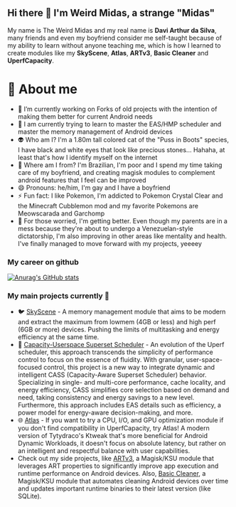 ## Hi there 👋 I'm Weird Midas, a strange "Midas"

My name is The Weird Midas and my real name is **Davi Arthur da Silva**, many friends and even my boyfriend consider me self-taught because of my ability to learn without anyone teaching me, which is how I learned to create modules like my **SkyScene**, **Atlas**, **ARTv3**, **Basic Cleaner** and **UperfCapacity**.

# 🫠 About me

- 🔭 I’m currently working on Forks of old projects with the intention of making them better for current Android needs
- 🌱 I am currently trying to learn to master the EAS/HMP scheduler and master the memory management of Android devices
- 👽 Who am I? I'm a 1.80m tall colored cat of the "Puss in Boots" species, I have black and white eyes that look like precious stones... Hahaha, at least that's how I identify myself on the internet
- 👣 Where am I from? I'm Brazilian, I'm poor and I spend my time taking care of my boyfriend, and creating magisk modules to complement android features that I feel can be improved
- 😄 Pronouns: he/him, I'm gay and I have a boyfriend
- ⚡ Fun fact: I like Pokemon, I'm addicted to Pokemon Crystal Clear and the Minecraft Cubblemon mod and my favorite Pokemons are Meowscarada and Garchomp
- 🥰 For those worried, I'm getting better. Even though my parents are in a mess because they're about to undergo a Venezuelan-style dictatorship, I'm also improving in other areas like mentality and health. I've finally managed to move forward with my projects, yeeeey
  
### My career on github
[![Anurag's GitHub stats](https://github-readme-stats.vercel.app/api?username=weirdmidas)](https://github.com/anuraghazra/github-readme-stats)

### My main projects currently 🥱
- 🐦 [SkyScene](https://github.com/WeirdMidas/SkyScene-Addon) - A memory management module that aims to be modern and extract the maximum from lowmem (4GB or less) and high perf (6GB or more) devices. Pushing the limits of multitasking and energy efficiency at the same time.
- 🐣 [Capacity-Userspace Superset Scheduler](https://github.com/WeirdMidas/UperfCapacity) - An evolution of the Uperf scheduler, this approach transcends the simplicity of performance control to focus on the essence of fluidity. With granular, user-space-focused control, this project is a new way to integrate dynamic and intelligent CASS (Capacity-Aware Superset Scheduler) behavior. Specializing in single- and multi-core performance, cache locality, and energy efficiency, CASS simplifies core selection based on demand and need, taking consistency and energy savings to a new level. Furthermore, this approach includes EAS details such as efficiency, a power model for energy-aware decision-making, and more.
- 🌐 [Atlas](https://github.com/WeirdMidas/Atlas) - If you want to try a CPU, I/O, and GPU optimization module if you don't find compatibility in UperfCapacity, try Atlas! A modern version of Tytydraco's Ktweak that's more beneficial for Android Dynamic Workloads, it doesn't focus on absolute latency, but rather on an intelligent and respectful balance with user capabilities.
- Check out my side projects, like [ARTv3](https://github.com/WeirdMidas/ARTv3), a Magisk/KSU module that leverages ART properties to significantly improve app execution and runtime performance on Android devices. Also, [Basic Cleaner](https://github.com/WeirdMidas/BasicCleaner), a Magisk/KSU module that automates cleaning Android devices over time and updates important runtime binaries to their latest version (like SQLite).
